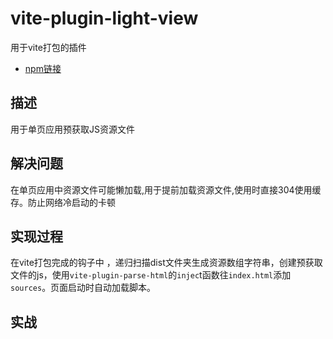 # vite-plugin-light-view 
用于vite打包的插件
- [npm链接](https://www.npmjs.com/package/vite-plugin-light-view) 

## 描述
用于单页应用预获取JS资源文件
## 解决问题
在单页应用中资源文件可能懒加载,用于提前加载资源文件,使用时直接304使用缓存。防止网络冷启动的卡顿
## 实现过程
在vite打包完成的钩子中 ，递归扫描dist文件夹生成资源数组字符串，创建预获取文件的js，使用`vite-plugin-parse-html`的`injec`t函数往`index.html`添加`sources`。页面启动时自动加载脚本。
## 实战
